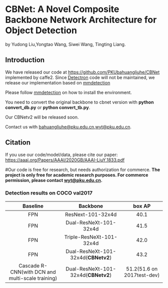 # CBNet: A Novel Composite Backbone Network Architecture for Object Detection

by Yudong Liu,Yongtao Wang, Siwei Wang, Tingting Liang.

## Introduction

We have released our code at https://github.com/PKUbahuangliuhe/CBNet implemented by caffe2. Since [Detectron](https://github.com/facebookresearch/Detectron) code will not be maintained, we release our implementation based on [mmdetection](https://github.com/open-mmlab/mmdetection)

Please follow [mmdetection](https://github.com/open-mmlab/mmdetection) on how to install the environment.

You need to convert the original backbone to cbnet version with **python convert_db.py** or **python convert_tb.py**.

Our CBNetv2 will be released soon.

Contact us with bahuangliuhe@pku.edu.cn,wyt@pku.edu.cn.



## Citation

If you use our code/model/data, please cite our paper:
https://aaai.org/Papers/AAAI/2020GB/AAAI-LiuY.1833.pdf

#Our code is free for research, but needs authorization for commerce.
**The project is only free for academic research purposes. For commerce permission, please contact wyt@pku.edu.cn.**

### Detection results on COCO val2017

|  Baseline |   Backbone          | box AP |                 
| :-------------: | :-----: | :-------: |
|     FPN   |   ResNext-101-32x4d     |  40.1  |
|     FPN   |   Dual-ResNeXt-101-32x4d  | 41.5  |
|     FPN   |   Triple-ResNeXt-101-32x4d  | 42.0  |
|     FPN   |   Dual-ResNeXt-101-32x4d(**CBNetv2**)  | 43.2  |
|Cascade R-CNN(with DCN and multi-scale training)| Dual-ResNeXt-101-32x4d(**CBNetv2**)|51.2(51.6 on 2017test-dev)  |
